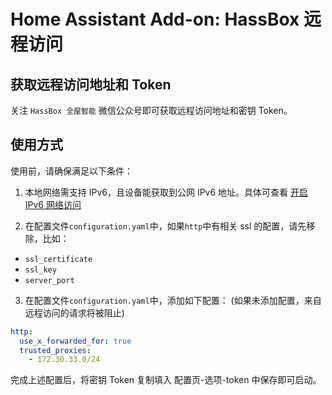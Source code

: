 # Home Assistant Add-on: HassBox 远程访问

## 获取远程访问地址和 Token

 关注 `HassBox 全屋智能` 微信公众号即可获取远程访问地址和密钥 Token。

## 使用方式

使用前，请确保满足以下条件：

1. 本地网络需支持 IPv6，且设备能获取到公网 IPv6 地址。具体可查看 [开启 IPv6 网络访问](https://hassbox.cn/service/remote-access/enable-ipv6.html)

2. 在配置文件`configuration.yaml`中，如果`http`中有相关 ssl 的配置，请先移除，比如：

- `ssl_certificate`
- `ssl_key`
- `server_port`

3. 在配置文件`configuration.yaml`中，添加如下配置： (如果未添加配置，来自远程访问的请求将被阻止)

```yaml
http:
  use_x_forwarded_for: true
  trusted_proxies:
    - 172.30.33.0/24
```

完成上述配置后，将密钥 Token 复制填入 配置页-选项-token 中保存即可启动。
